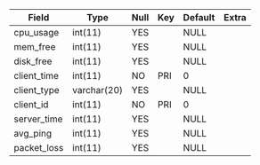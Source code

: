 | Field       | Type        | Null | Key | Default | Extra |
|-------------|-------------|------|-----|---------|-------|
| cpu_usage   | int(11)     | YES  |     | NULL    |       |
| mem_free    | int(11)     | YES  |     | NULL    |       |
| disk_free   | int(11)     | YES  |     | NULL    |       |
| client_time | int(11)     | NO   | PRI | 0       |       |
| client_type | varchar(20) | YES  |     | NULL    |       |
| client_id   | int(11)     | NO   | PRI | 0       |       |
| server_time | int(11)     | YES  |     | NULL    |       |
| avg_ping    | int(11)     | YES  |     | NULL    |       |
| packet_loss | int(11)     | YES  |     | NULL    |       |

